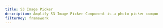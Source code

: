 ```yaml
---
title: S3 Image Picker
description: Amplify S3 Image Picker Component is a photo picker component that uses local file input to upload image files into S3 bucket
filterKey: framework
---
```


<inline-fragment src="~/ui/storage/fragments/web/installation.md"></inline-fragment>

<inline-fragment framework="react" src="~/ui/storage/fragments/web/s3-image-picker.md"></inline-fragment>
<inline-fragment framework="angular" src="~/ui/storage/fragments/web/s3-image-picker.md"></inline-fragment>
<inline-fragment framework="vue" src="~/ui/storage/fragments/web/s3-image-picker.md"></inline-fragment>
<inline-fragment framework="ionic" src="~/ui/storage/fragments/web/s3-image-picker.md"></inline-fragment>